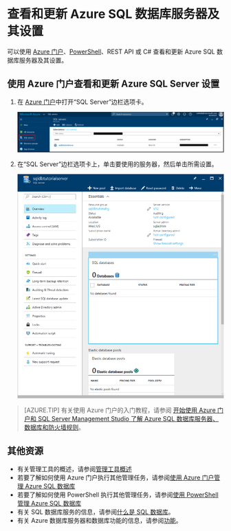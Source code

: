 <properties
    pageTitle="查看和更新 Azure SQL 数据库服务器及其设置 | Azure"
    description="有关如何使用 Azure 门户和 PowerShell 查看和更新 Azure SQL 数据库服务器设置的快速参考。"
    services="sql-database"
    documentationcenter=""
    author="CarlRabeler"
    manager="jhubbard"
    editor="" />
<tags
    ms.service="sql-database"
    ms.custom="servers"
    ms.devlang="NA"
    ms.workload="data-management"
    ms.topic="article"
    ms.tgt_pltfrm="NA"
    ms.date="11/14/2016"
    wacn.date="01/20/2017"
    ms.author="carlrab" />  


# 查看和更新 Azure SQL 数据库服务器及其设置

可以使用 [Azure 门户](/documentation/articles/sql-database-manage-portal/)、[PowerShell](/documentation/articles/sql-database-manage-powershell/)、REST API 或 C# 查看和更新 Azure SQL 数据库服务器及其设置。

## 使用 Azure 门户查看和更新 Azure SQL Server 设置
1. 在 [Azure 门户](https://portal.azure.cn/)中打开“SQL Server”边栏选项卡。

    ![新 SQL Server](./media/sql-database-get-started/new-sql-server.png)  


2. 在“SQL Server”边栏选项卡上，单击要使用的服务器，然后单击所需设置。

    ![“SQL Server”边栏选项卡](./media/sql-database-get-started/sql-server-blade.png)  


> [AZURE.TIP]
有关使用 Azure 门户的入门教程，请参阅 [开始使用 Azure 门户和 SQL Server Management Studio 了解 Azure SQL 数据库服务器、数据库和防火墙规则](/documentation/articles/sql-database-get-started/)。
>

## 其他资源
* 有关管理工具的概述，请参阅[管理工具概述](/documentation/articles/sql-database-manage-overview/)
* 若要了解如何使用 Azure 门户执行其他管理任务，请参阅[使用 Azure 门户管理 Azure SQL 数据库](/documentation/articles/sql-database-manage-portal/)
* 若要了解如何使用 PowerShell 执行其他管理任务，请参阅[使用 PowerShell 管理 Azure SQL 数据库](/documentation/articles/sql-database-manage-powershell/)
* 有关 SQL 数据库服务的信息，请参阅[什么是 SQL 数据库](/documentation/articles/sql-database-technical-overview/)。
* 有关 Azure 数据库服务器和数据库功能的信息，请参阅[功能](/documentation/articles/sql-database-features/)。

<!---HONumber=Mooncake_0116_2017-->